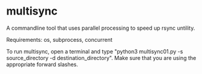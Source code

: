 # multisync
A commandline tool that uses parallel processing to speed up rsync untility.

Requirements: os, subprocess, concurrent

To run multisync, open a terminal and type "python3 multisync01.py -s source_directory -d destination_directory". Make sure that you are using the appropriate forward slashes.

